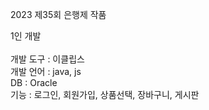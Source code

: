 2023 제35회 은행제 작품

  1인 개발 <br>
  <br>
  개발 도구 : 이클립스 <br>
  개발 언어 : java, js <br>
  DB : Oracle <br>
  기능  : 로그인, 회원가입, 상품선택, 장바구니, 게시판 <br>
